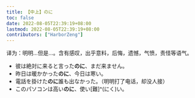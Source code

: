 ```yaml
---
title: 【中上】のに
toc: false
date: 2022-08-05T22:39:19+08:00
lastmod: 2022-08-05T22:39:19+08:00
contributors: ["HarborZeng"]
---
```


译为：明明...但是...。含有感叹，出乎意料，后悔，遗憾，气愤，责怪等语气。

- 彼は絶対に来ると言った**のに**、まだ来ません。
- 昨日は暖かかった**のに**、今日は寒い。
- 電話を掛けた**のに**誰も出なかった。（明明打了电话，却没人接）
- このパソコンは高い**のに**、使い[難]^(にく)い。

